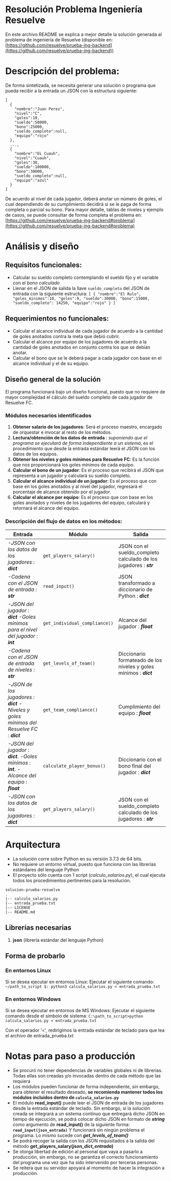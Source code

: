 # Resolución Problema Ingeniería Resuelve

En este archivo README se explica a mejor detalle la solución generada al problema de ingeniería de Resuelve (disponible en: [https://github.com/resuelve/prueba-ing-backend](https://github.com/resuelve/prueba-ing-backend))

# Descripción del problema:
De forma sintetizada, se necesita generar una solución o programa que pueda recibir a la entrada un JSON con la estructura siguiente:

    [
	  {
	    "nombre":"Juan Perez",
	    "nivel":"C",
        "goles":10,
        "sueldo":50000,
        "bono":25000,
        "sueldo_completo":null,
        "equipo":"rojo"
	  },
	  ...,
	  {
	    "nombre":"EL Cuauh",
	    "nivel":"Cuauh",
        "goles":30,
        "sueldo":100000,
        "bono":30000,
        "sueldo_completo":null,
        "equipo":"azul"
	  }
	]
    
De acuerdo al nivel de cada jugador, deberá anotar un número de goles, el cual dependiendo de su cumplimiento decidirá si se le paga de forma completa o parcial su bono.
Para mayor detalle, tablas de niveles y ejemplo de casos, se puede consultar de forma completa el problema en:
[https://github.com/resuelve/prueba-ing-backend#problema](https://github.com/resuelve/prueba-ing-backend#problema)


# Análisis y diseño

## Requisitos funcionales:
- Calcular su sueldo completo contemplando el sueldo fijo y el variable con el *bono calculado*
- Llenar en el JSON de salida la llave ``sueldo_completo`` del JSON de entrada con la siguiente estructura:
	 `[
	    {
	      "nombre":"El Rulo",
	      "goles_minimos":10,
	      "goles":9,
	      "sueldo":30000,
	      "bono":15000,
	      "sueldo_completo": 14250,
	      "equipo":"rojo"
	    }
	]`

## Requerimientos no funcionales:
- Calcular el alcance individual de cada jugador de acuerdo a la cantidad de goles anotados contra la meta que debió cubrir.
- Calcular el alcance por equipo de los jugadores de acuerdo a la cantidad de goles anotados en conjunto contra los que se debían anotar.
- Calcular el bono que se le deberá pagar a cada jugador con base en el alcance individual y el de su equipo.

## Diseño general de la solución

El programa funcionará bajo un diseño funcional, puesto que no requiere de mayor complejidad el cálculo del sueldo completo de cada jugador de Resuelve FC.

### Módulos necesarios identificados

 1. **Obtener salario de los jugadores**: Será el proceso maestro, encargado de orquestar e invocar al resto de los métodos.
 2. **Lectura/obtención de los datos de entrada** : *suponiendo que el programa se ejecutará de forma independiente a un sistema*, es el procedimiento que desde la entrada estándar leerá el JSON con los datos de los equipos.
 3. **Obtener los niveles y goles mínimos para Resuelve FC**: Es la función que nos proporcionará los goles mínimos de cada equipo.
 4. **Calcular el bono de un jugador**: Es el proceso que recibirá el JSON que representa a un jugador y calculará su sueldo completo.
 5. **Calcular el alcance individual de un jugador**: Es el proceso que con base en los goles anotados y al nivel del jugador, regresará el porcentaje de alcance obtenido por el jugador.
 6. **Calcular el alcance por equipo**: Es el proceso que con base en los goles anotados y niveles de los jugadores del equipo, calculará y retornará el alcance del equipo.


### Descripción del flujo de datos en los métodos:


|Entrada                 |Módulo                          |Salida|
|----------------|-------------------------------|-----------------------------|
|*-JSON con los datos de los jugadores* : ***dict*** | `get_players_salary()` | JSON con el sueldo_completo calculado de los jugadores : ***str*** |
|*-Cadena con el JSON de entrada* : ***str*** | `read_input()` | JSON transformado a diccionario de Python : ***dict*** |
|*-JSON del jugador* : ***dict*** *-Goles mínimos para el nivel del jugador* : ***int***| `get_individual_compliance()` |Alcance del jugador : ***float*** |
|*-Cadena con el JSON de entrada de niveles* : ***str***| `get_levels_of_team()` | Diccionario formateado de los niveles y goles mínimos : ***dict*** | 
|*-JSON de los jugadores : **dict** -Niveles y goles mínimos del Resuelve FC :* ***dict***| `get_team_compliance()` | Cumplimiento del equipo : ***float*** |
| *-JSON del jugador* : ***dict***. -*Goles minimos* : ***int***. *-Alcance del equipo* : ***float*** | `calculate_player_bonus()` | Diccionario con el bono final del jugador : ***dict*** | 
|*-JSON con los datos de los jugadores* : ***dict***| `get_players_salary()` | JSON con el sueldo_completo calculado de los jugadores : ***str***|

 
# Arquitectura

- La solución corre sobre Python en su versión 3.7.3 de 64 bits.
- No requiere un entorno virtual, puesto que funciona con las librerías estándares del lenguaje Python
- El proyecto sólo cuenta con 1 script (*calculo_salarios.py*), el cual ejecuta todos los procedimientos pertinentes para la resolución.

```
solucion-prueba-resuelve
.
|--	calculo_salarios.py
|--	entrada_prueba.txt
|--	LICENSE
|--	README.md
```


## Librerías necesarias

 1. **json** (librería estándar del lenguaje Python)

## Forma de probarlo

### En entornos Linux
Si se desea ejecutar en entornos Linux:
Ejecutar el siguiente comando:
`~/path_to_script $: python3 calcula_salarios.py < entrada_prueba.txt`
### En entornos Windows
Si se desea ejecutar en entornos de MS Windows:
Ejecutar el siguiente comando desde el símbolo de sistema:
`C:\path_to_script>python calcula_salarios.py < entrada_prueba.txt`

Con el operador '<', redirigimos la entrada estándar de teclado para que lea el archivo de entrada_prueba.txt

# Notas para paso a producción

 - Se procuró no tener dependencias de variables globales ni de librerías. Todas ellas son creadas y/o invocadas dentro de cada método que las requiera
 - Los módulos pueden funcionar de forma independiente, sin embargo, para obtener el resultado deseado, **se recomienda mantener todos los módulos incluidos dentro de `calcula_salarios.py`**
 - El módulo **read_input()** puede leer el JSON de entrada de los jugadores desde la entrada estándar de teclado. Sin embargo, si la solución creada se integrará a un sistema continuo que entregará dicho JSON en tiempo de ejecución, se podrá colocar dicho JSON en formato de ***string*** como argumento de **read_input()** de la siguiente forma: **`read_input(json_entrada)`** Y funcionará sin ningún problema el programa. Lo mismo sucede con ***get_levels_of_team()***
 - Se podrá recoger la salida con los JSON requisitados a la salida del método **get_players_salary(*json_dict_entrada*)**
 - Se otorga libertad de edición al personal que vaya a pasarlo a producción, sin embargo, no se garantiza el correcto funcionamiento del programa una vez que ha sido intervenido por terceras personas.
 - Se reitera que su servidor apoyará al momento de hacer la integración a producción.